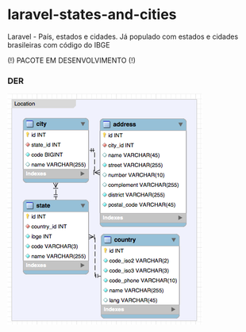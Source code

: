 # laravel-states-and-cities
Laravel - País, estados e cidades. Já populado com estados e cidades brasileiras com código do IBGE

(!) PACOTE EM DESENVOLVIMENTO (!)

### DER
![Image of Yaktocat](./assets/der.png)

